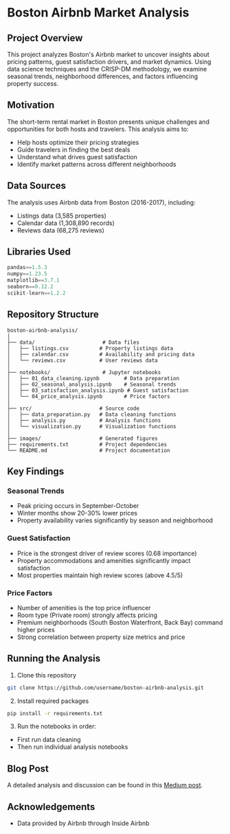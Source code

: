 # Boston Airbnb Market Analysis

## Project Overview
This project analyzes Boston's Airbnb market to uncover insights about pricing patterns, guest satisfaction drivers, and market dynamics. Using data science techniques and the CRISP-DM methodology, we examine seasonal trends, neighborhood differences, and factors influencing property success.

## Motivation
The short-term rental market in Boston presents unique challenges and opportunities for both hosts and travelers. This analysis aims to:
- Help hosts optimize their pricing strategies
- Guide travelers in finding the best deals
- Understand what drives guest satisfaction
- Identify market patterns across different neighborhoods

## Data Sources
The analysis uses Airbnb data from Boston (2016-2017), including:
- Listings data (3,585 properties)
- Calendar data (1,308,890 records)
- Reviews data (68,275 reviews)

## Libraries Used
```python
pandas==1.5.3
numpy==1.23.5
matplotlib==3.7.1
seaborn==0.12.2
scikit-learn==1.2.2
```

## Repository Structure
```
boston-airbnb-analysis/
│
├── data/                      # Data files
│   ├── listings.csv          # Property listings data
│   ├── calendar.csv          # Availability and pricing data
│   └── reviews.csv           # User reviews data
│
├── notebooks/                 # Jupyter notebooks
│   ├── 01_data_cleaning.ipynb        # Data preparation
│   ├── 02_seasonal_analysis.ipynb    # Seasonal trends
│   ├── 03_satisfaction_analysis.ipynb # Guest satisfaction
│   └── 04_price_analysis.ipynb       # Price factors
│
├── src/                      # Source code
│   ├── data_preparation.py   # Data cleaning functions
│   ├── analysis.py           # Analysis functions
│   └── visualization.py      # Visualization functions
│
├── images/                   # Generated figures
├── requirements.txt          # Project dependencies
└── README.md                 # Project documentation
```

## Key Findings

### Seasonal Trends
- Peak pricing occurs in September-October
- Winter months show 20-30% lower prices
- Property availability varies significantly by season and neighborhood

### Guest Satisfaction
- Price is the strongest driver of review scores (0.68 importance)
- Property accommodations and amenities significantly impact satisfaction
- Most properties maintain high review scores (above 4.5/5)

### Price Factors
- Number of amenities is the top price influencer
- Room type (Private room) strongly affects pricing
- Premium neighborhoods (South Boston Waterfront, Back Bay) command higher prices
- Strong correlation between property size metrics and price

## Running the Analysis
1. Clone this repository
```bash
git clone https://github.com/username/boston-airbnb-analysis.git
```

2. Install required packages
```bash
pip install -r requirements.txt
```

3. Run the notebooks in order:
- First run data cleaning
- Then run individual analysis notebooks

## Blog Post
A detailed analysis and discussion can be found in this [Medium post]([link-to-medium-post](https://medium.com/@manamelatsholofelo2/bostons-airbnb-market-a-data-driven-guide-for-hosts-and-travelers-9133a85597ce)).



## Acknowledgements
- Data provided by Airbnb through Inside Airbnb
